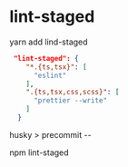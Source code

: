 # lint-staged

yarn add lind-staged

```json
 "lint-staged": {
    "*.{ts,tsx}": [
      "eslint"
    ],
    ".{ts,tsx,css,scss}": [
      "prettier --write"
    ]
  }
```

husky > precommit --

npm lint-staged
